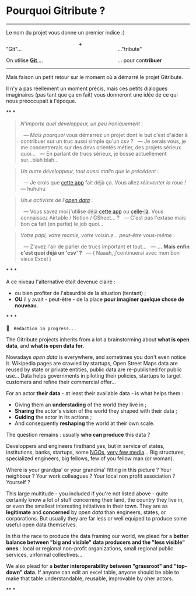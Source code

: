 
<h1 class="has-text-centered">
  Pourquoi Gitribute ?
</h1>

---

<p class="has-text-centered">
  Le nom du projet vous donne un premier indice :)
</p>

<div class="columns is-centered is-v-centered">
  <div class="column is-5 has-text-right">
    <p class="has-text-weight-bold mb-1">
      "Git"...
    </p>
    <span class="is-italic is-size-6">
      On utilise
      <a href="https://en.wikipedia.org/wiki/Git" target="_blank">
        <b>Git</b>
      </a> ...
    </span>
  </div>
  <div class="column is-1 has-text-grey-light mt-4 has-text-centered">
    <b>+</b>
  </div>
  <div class="column is-5 has-text-left">
    <p class="has-text-weight-bold mb-1">
     ..."tribute"
    </p>
    <span class="is-italic is-size-6">
      ... pour con<b>tribuer</b>
    </span>
  </div>
</div>

---

Mais faison un petit retour sur le moment où a démarré le projet Gitribute.

Il n'y a pas réellement un moment précis, mais ces petits dialogues imaginaires (pas tant que ça en fait) vous donneront une idée de ce qui nous préoccupait à l'époque.

<p class="has-text-centered mt-3 mb-4">
  ** *
</p>

> _N'importe quel développeur, un peu ironiquement_ :
>
> &nbsp; — _Mais pourquoi_ vous démarrez un projet dont le but c'est d'aider à contribuer sur un truc aussi simple qu'un csv ?
> &nbsp; — Je serais vous, je me concentrerais sur des devs orientés métier, des projets sérieux quoi...
> &nbsp; — En parlant de trucs sérieux, je bosse actuellement sur...blah blah...

> _Un autre développeur, tout aussi malin que le précédent_ :
>
> &nbsp; — Je crois que [cette app](/benchmark) fait déjà ça. Vous allez _réinventer la roue !_
> &nbsp; — huhuhu
<!-- > &nbsp;&nbsp;&nbsp;&nbsp;&nbsp;&nbsp; _( ...engineers )_ -->

> _Un.e activiste de l'[open data](https://okfn.org/opendata/)_ :
>
> &nbsp; — Vous savez moi j'utilise déjà [cette app](/benchmark) ou [celle-là](/benchmark). Vous connaissez Airtable / Notion / GSheet... ?
> &nbsp; — C'est pas l'extase mais bon ça fait (en partie) le job quoi...

> _Votre papi, votre mamie, votre voisin.e... peut-être vous-même_ :
>
> &nbsp; — Z'avez l'air de parler de trucs important et tout...
> &nbsp; — **... Mais enfin c'est quoi déjà un 'csv' ?**
> &nbsp; — ( Naaah, j'continuerai avec mon bon vieux Excel )

<p class="has-text-centered mt-3 mb-4">
  * * *
</p>

A ce niveau l'alternative était devenue claire :

- ou bien profiter de l'absurdité de la situation (tentant) ;
- **OU** il y avait - peut-être - de la place **pour imaginer quelque chose de nouveau**.

<p class="has-text-centered mt-3 mb-4">
  * * *
</p>

🚧  &nbsp; `Redaction in progress...`

The Gitribute projects inherits from a lot a brainstorming about **what is open data**, and **what is open data for**.

Nowadays _open data_ is everywhere, and sometimes you don't even notice it. Wikipedia pages are crawled by startups, Open Street Maps data are reused by state or private entities, public data are re-published for public use... Data helps governments in piloting their policies, startups to target customers and refine their commercial offer...

For an actor **their data** - at least their available data - is what helps them :

- Giving them an **understading** of the world they live in ;
- **Sharing** the actor's vision of the world they shaped with their data ;
- **Guiding** the actor in its actions ;
- And consequently **reshaping** the world at their own scale.

The question remains : usually **who can produce** this data ?

Developpers and engineers firsthand yes, but in service of states, institutions, banks, startups, some [NGOs](https://www.openstreetmap.org), [very few media](https://www.icij.org/)... Big structures, specialized engineers, big fellows, few of you fellow man (or woman).

Where is your grandpa' or your grandma' fitting in this picture ? Your neighbour ? Your work colleagues ? Your local non profit association ? Yourself ?

This large multitude - you included if you're not listed above - quite certainly know a lot of stuff concerning their land, the country they live in, or even the smallest interesting initiatives in their town. They are as **legitimate** and **concerned** by _open data_ than engineers, states, or corporations. But usually they are far less or well equiped to produce some useful open data themselves.

In this the race to produce the data framing our world, we plead for a **better balance between "big and visible" data producers and the "less visible" ones** : local or regional non-profit organizations, small regional public services, unformal collectives...

We also plead for a **better interoperability between "grassroot" and "top-down" data**. If anyone can edit an excel table, anyone should be able to make that table understandable, reusable, improvable by oher actors.

<p class="has-text-centered mt-6 mb-0">
  ** *
</p>
